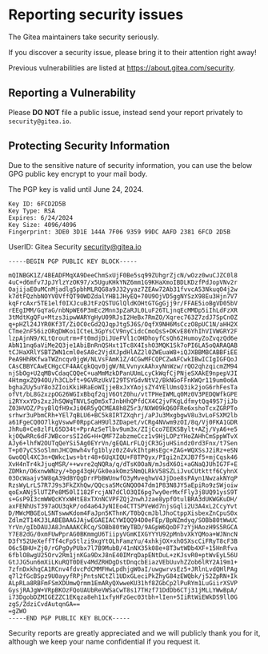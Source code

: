 # Reporting security issues

The Gitea maintainers take security seriously.

If you discover a security issue, please bring it to their attention right away!

Previous vulnerabilities are listed at https://about.gitea.com/security.

## Reporting a Vulnerability

Please **DO NOT** file a public issue, instead send your report privately to `security@gitea.io`.

## Protecting Security Information

Due to the sensitive nature of security information, you can use the below GPG public key encrypt to your mail body.

The PGP key is valid until June 24, 2024.

```
Key ID: 6FCD2D5B
Key Type: RSA
Expires: 6/24/2024
Key Size: 4096/4096
Fingerprint: 3DE0 3D1E 144A 7F06 9359 99DC AAFD 2381 6FCD 2D5B
```

UserID: Gitea Security <security@gitea.io>

```
-----BEGIN PGP PUBLIC KEY BLOCK-----

mQINBGK1Z/4BEADFMqXA9DeeChmSxUjF0Be5sq99ZUhgrZjcN/wOzz0wuCJZC0l8
4uC+d6mfv7JpJYlzYzOK97/x5UguKHkYNZ6mm1G9KHaXmoIBDLKDzfPdJopVNv2r
OajijaE0uMCnMjadlg5pbhMLRQG8a9J32yyaz7ZEAw72Ab31fvvcA53NkuqO4j2w
k7dtFQzhbNOYV0VffQT90WDZdalYHB1JHyEQ+70U9OjVD5ggNYSzX98Eu3Hjn7V7
kqFrcAxr5TE1elf0IXJcuBJtFzQSTUGlQldKOHtGTGgGjj9r/FFAE5ioBgVD05bV
rEEgIMM/GqYaG/nbNpWE6P3mEc2Mnn3pZaRJL0LuF26TLjnqEcMMDp5iIhLdFzXR
3tMdtKgQFu+Mtzs3ipwWARYgHyU09RJsI2HeBx7RmZO/Xqrec763Z7zdJ7SpCn0Z
q+pHZl24JYR0Kf3T/ZiOC0cGd2QJqpJtg5J6S/OqfX9NH6MsCczO8pUC1N/aHH2X
CTme2nF56izORqDWKoiICteL3GpYsCV9nyCidcCmoQsS+DKvE86YhIhVIVWGRY2F
lzpAjnN9/KLtQroutrm+Ft0mdjDiJUeFVl1cOHDhoyfCsQh62HumoyZoZvqzQd6e
AbN11nq6aViMe2Q3je1AbiBnRnQSHxt1Tc8X4IshO3MQK1Sk7oPI6LA5oQARAQAB
tCJHaXRlYSBTZWN1cml0eSA8c2VjdXJpdHlAZ2l0ZWEuaW8+iQJXBBMBCABBFiEE
PeA9HhRKfwaTWZncqv0jgW/NLVsFAmK1Z/4CGwMFCQPCZwAFCwkIBwICIgIGFQoJ
CAsCBBYCAwECHgcCF4AACgkQqv0jgW/NLVvnyxAAhxyNnWzw/rQO2qhzqicmZM94
njSbOg+U2qMBvCdaqCQQeC+uaMmMzkDPanUUmLcyCkWqfCjPNjeSXAkE9npepVJI
4HtmgxZQ94OU/h3CLbft+9GVRzUkVI29TSYGdvNtV2/BkNGoFFnKWQr119um0o6A
bgha2Uy5uY8o3ZIoiKkiHRaEoWIjjeBxJxYAojsZY4YElUmsQ3ik2joG6rhFesTa
ofVt/bL8G2xzpOG26WGIxBbqf2qjV6OtZ0hu/vtTPHeIWMLq0Mz0V3PEDQWfkGPE
i2RYxxYDs2xzJhSQWqTNVLSq0m5xTJnbHhQPfdCX4C2jvFKgLdfmytQq49S7jiJb
Z03HVOZ/PsyBlQfH9xJi06R5yQCMEA8h8Z5r3/NXW09kQ6OFRe6xshoTcxZGRPTo
srhwr3uPbmCRh+YEl7qBLU6+BC5k8IRTZXqhrj/aPJu3MxgbgwV8u3vLoFSXM2lb
a61FgeCQ0O7lkgVswwF0RppCaH9Ul3ZDapet/vCRg4NVwm9zOI/8q/Vj0FKA1GDR
JhRu8+Ce8zlFL65D34t+PprAzSeTlbv9um3x/ZIjCco7EEKSBylt+AZj/VyA6+e5
kjOQwRRc6dFJWBcorsSI2dG+H+QMF7ZabzmeCcz1v9HjLOPzYHoZAHhCmSppWTvX
AJy6+lhfW2OUTqQeYSi5Ag0EYrVn/gEQALrFLQjCR3GjuHSindz0rd3Fnx/t7Sen
T+p07yCSSoSlmnJHCQmwh4vfg1blyz0zZ4vkIhtpHsEgc+ZAG+WQXSsJ2iRz+eSN
GwoOQl4XC3n+QWkc1ws+btr48+6UqXIQU+F8TPQyx/PIgi2nZXJB7f5+mjCqsk46
XvH4nTr4kJjuqMSR/++wvre2qNQRa/q/dTsK0OaN/mJsdX6Oi+aGNaQJUhIG7F+E
ZDMkn/O6xnwWNzy/+bpg43qH/Gk0eakOmz5NmQLRkV58SZLiJvuCUtkttf6CyhnX
03OcWaajv5W8qA39dBYQgDrrPbBWUnwfO3yMveqhwV4JjDoe8sPAyn1NwzakNYqP
RzsWyLrLS7R7J9s3FkZXhQw/QQcsaSMcGNQO047dm1P83N8JY5aEpiRo9zSWjoiw
qoExANj5lUTZPe8M50lI182FrcjAN7dClO3QI6pg7wy0erMxfFly3j8UQ91ysS9T
s+GsP9I3cmWWQcKYxWHtE8xTXnNCVPFZQj2nwhJzae8ypfOtulBRA3dUKWGKuDH/
axFENhUsT397aOU3qkP/od4a64JyNIEo4CTTSPVeWd7njsGqli2U3A4xL2CcyYvt
D/MWcMBGEoLSNTswwKdom4FaJpn5KThnK/T0bQcmJblJhoCtppXisbexZnCpuS0x
Zdlm2T14KJ3LABEBAAGJAjwEGAEIACYWIQQ94D0eFEp/BpNZmdyq/SOBb80tWwUC
YrVn/gIbDAUJA8JnAAAKCRCq/SOBb80tWyTBD/9AGpW6QoDF7zYjHAozH9S5RGCA
Y7E82dG/0xmFUwPprAG0BKmmgU6TiipyVGmKIXGYYYU92pMnbvXkYQMoa+WJNncN
D3fY52UeXeffTf4cFpStlzi9xgYtOLhFamzYu/4xhkjOX+xhOSXscCiFRyT8cF3B
O6c5BHU+Zj0/rGPgOyPUbx7l7B9MubB/41nNX35k08e+8T3wtWDb4XF+15HnRfva
6fblO8wgU25Orv2Rm1jnKGa9DxJ8nE40IMrqDapENtDuL+zKJsvR0+ptWvEyL56U
GtJJG5un6mXiLKuRQT0DEv4MdZRHDgDstDnqcbEiazVEbUuvhZZob6lRY2A19m1+
7zfnDxkhqCA1RCnv4fdvcPdCMMFHwLpdhjgW0aI/uwgwrvsEz5+JRlnLvdQHlPAg
q7l2fGcBSpz9U0ayyfRPjPntsNCtZl1UDxGLeciPkZhyG84zEWQbk/j52ZpRN+Ik
ALpRLa8RBFmFSmXDUmwQrmm1EmARyQXwweKU31hf8ZGbCp2lPuRYm1LuGiirXSVP
GysjRAJgW+VRpBKOzFQoUAUbReVWSaCwT8s17THzf71DdDb6CTj31jMLLYWwBpA/
i73DgobDZMIGEZZC1EKqza8eh11xfyHFzGec03tbh+lIen+5IiRtWiEWkDS9ll0G
zgS/ZdziCvdAutqnGA==
=gZWO
-----END PGP PUBLIC KEY BLOCK-----

```

Security reports are greatly appreciated and we will publicly thank you for it, although we keep your name confidential if you request it.

